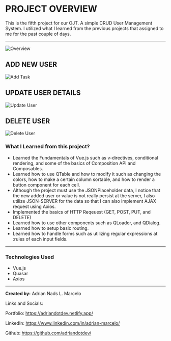 # PROJECT OVERVIEW
This is the fifth project for our OJT. A simple CRUD User Management System. I utilized what I learned from the previous projects that assigned to me for the past couple of days.
<hr>

![Overview](https://user-images.githubusercontent.com/63532775/220000995-3d53a694-6700-4da6-8c82-1020b0d252c0.gif)

## ADD NEW USER

![Add Task](https://user-images.githubusercontent.com/63532775/220000634-74bddc6e-5afc-4ca8-bb58-879e47e46359.gif)

## UPDATE USER DETAILS

![Update User](https://user-images.githubusercontent.com/63532775/220000857-a5cae7bb-8d8b-4b58-997b-62d2c2e63659.gif)

## DELETE USER

![Delete User](https://user-images.githubusercontent.com/63532775/220000760-ecb37c6e-7d30-4998-99c0-913fc65b238c.gif)

### What I Learned from this project?
- Learned the Fundamentals of Vue.js such as v-directives, conditional rendering, and some of the basics of Composition API and Composables.
- Learned how to use QTable and how to modify it such as changing the colors, how to make a certain column sortable, and how to render a button component for each cell.
- Although the project must use the JSONPlaceholder data, I notice that the new added user or value is not really persist at the server, I also utilize JSON-SERVER for the data so that I can also implement AJAX request using Axios.
- Implemented the basics of HTTP Reqeuest (GET, POST, PUT, and DELETE)
- Learned how to use other components such as QLoader, and QDialog.
- Learned how to setup basic routing.
- Learned how to handle forms such as utilizing regular expressions at :rules of each input fields.

<hr>

### Technologies Used
- Vue.js
- Quasar
- Axios

<hr>

**Created by:** Adrian Nads L. Marcelo 

Links and Socials:

Portfolio: https://adriandotdev.netlify.app/

LinkedIn: https://www.linkedin.com/in/adrian-marcelo/

Github: https://github.com/adriandotdev/

